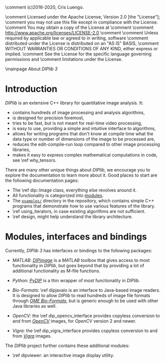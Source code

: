 \comment (c)2016-2020, Cris Luengo.

\comment Licensed under the Apache License, Version 2.0 [the "License"];
\comment you may not use this file except in compliance with the License.
\comment You may obtain a copy of the License at
\comment
\comment    http://www.apache.org/licenses/LICENSE-2.0
\comment
\comment Unless required by applicable law or agreed to in writing, software
\comment distributed under the License is distributed on an "AS IS" BASIS,
\comment WITHOUT WARRANTIES OR CONDITIONS OF ANY KIND, either express or implied.
\comment See the License for the specific language governing permissions and
\comment limitations under the License.


\mainpage About *DIPlib 3*

# Introduction

*DIPlib* is an extensive C++ library for quantitative image analysis. It:

- contains hundreds of image processing and analysis algorithms,
- is designed for precision foremost,
- tries to be fast, but is not meant for real-time video processing,
- is easy to use, providing a simple and intuitive interface to algorithms,
- allows for writing programs that don't know at compile time what the data
  type or number of dimensions of the image to be processed are,
- reduces the edit-compile-run loop compared to other image processing libraries,
- makes it easy to express complex mathematical computations in code,
  see \ref why_tensors.

There are many other unique things about *DIPlib*, we encourage you to
explore the documentation to learn more about it. Good places to start
are the following documentation pages:

- The \ref dip::Image class, everything else revolves around it.
- All functionality is categorized into <a href="modules.html">modules</a>.
- The [`examples/`](https://github.com/DIPlib/diplib/tree/master/examples)
  directory in the repository, which contains simple C++ programs that demonstrate
  how to use various features of the library.
- \ref using_iterators, in case existing algorithms are not sufficient.
- \ref design, might help understand the library architecture.

# Modules, interfaces and bindings

Currently, *DIPlib 3* has interfaces or bindings to the following packages:

- *MATLAB*: [*DIPimage*](https://diplib.org/DIPimage.html) is a *MATLAB*
  toolbox that gives access to most functionality in *DIPlib*, but goes beyond
  that by providing a lot of additional functionality as M-file functions.

- *Python*: [*PyDIP*](https://diplib.org/PyDIP.html) is a thin wrapper of
  most functionality in *DIPlib*.

- *Bio-Formats*: \ref dipjavaio is an interface to Java-based image readers. It
  is designed to allow *DIPlib* to read hundreds of image file formats through
  [*OME Bio-Formats*](https://www.openmicroscopy.org/bio-formats/), but is
  generic enough to be used with other Java libraries as well.

- *OpenCV*: the \ref dip_opencv_interface provides copyless conversion to and from
  [*OpenCV*](https://opencv.org) images, for *OpenCV* version 2 and newer.

- *Vigra*: the \ref dip_vigra_interface provides copyless conversion to and from
  [*Vigra*](http://ukoethe.github.io/vigra/) images.

The *DIPlib* project further contains these additional modules:

- \ref dipviewer: an interactive image display utility.
